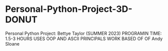# Personal-Python-Project-3D-DONUT
Personal Python Project: Bettye Taylor (SUMMER 2023) 
PROGRAMIN TIME: 1.5-3 HOURS 
USES OOP AND ASCII PRINCIPALS
WORK BASED OF OF Andy Sloane 

